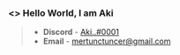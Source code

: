 ### <> Hello World, I am Aki
> - **Discord** - [Aki..#0001](discordapp.com/users/302180296835727360)
> - **Email** - mertunctuncer@gmail.com
